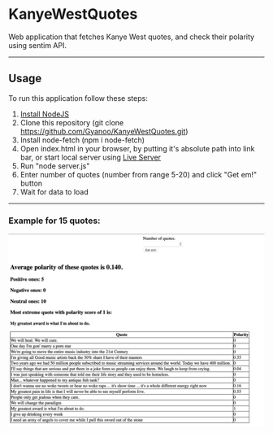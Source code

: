 # KanyeWestQuotes
Web application that fetches Kanye West quotes, and check their polarity using sentim API.

------
## Usage
To run this application follow these steps:
1. [Install NodeJS](https://nodejs.org/en/download/ "Install NodeJS")
2. Clone this repository (git clone https://github.com/Gyanoo/KanyeWestQuotes.git)
3. Install node-fetch (npm i node-fetch) 
4. Open index.html in your browser, by putting it's absolute path into link bar, or start local server using [Live Server](https://marketplace.visualstudio.com/items?itemName=ritwickdey.LiveServer "download Live Server")
5. Run "node server.js"
6. Enter number of quotes (number from range 5-20) and click "Get em!" button
7. Wait for data to load 

------
### Example for 15 quotes:
![example](/Screenshot.png)
